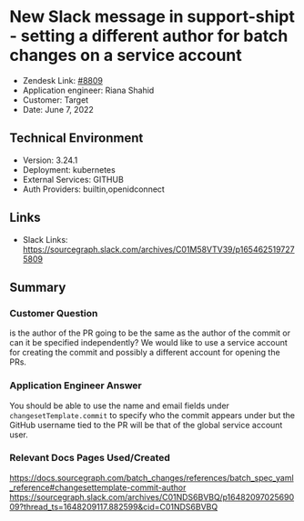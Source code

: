 
# New Slack message in support-shipt - setting a different author for batch changes on a service account <!-- Ticket Title  Hint: include keywords to make it searchable -->

- Zendesk Link: [#8809](https://sourcegraph.zendesk.com/agent/tickets/8809)
- Application engineer: Riana Shahid
- Customer: Target <!-- Redact if this contains personally identifying information -->
- Date: June 7, 2022

<!-- Data populated from integration, speak to Ben Gordon or Michael Bali if not working -->
<!-- During Internal team trial, fill missing data manually (we are waiting for all data to sync) -->

## Technical Environment
- Version: 3.24.1​
- Deployment: kubernetes
- External Services: GITHUB
- Auth Providers: builtin,openidconnect


## Links
<!-- Data for application engineer manual entry -->
- Slack Links: https://sourcegraph.slack.com/archives/C01M58VTV39/p1654625197275809

## Summary
### Customer Question
is the author of the PR going to be the same as the author of the commit or can it be specified independently? We would like to use a service account for creating the commit and possibly a different account for opening the PRs.
### Application Engineer Answer
You should be able to use the name and email fields under `changesetTemplate.commit` to specify who the commit appears under but the GitHub username tied to the PR will be that of the global service account user.
### Relevant Docs Pages Used/Created
https://docs.sourcegraph.com/batch_changes/references/batch_spec_yaml_reference#changesettemplate-commit-author 
https://sourcegraph.slack.com/archives/C01NDS6BVBQ/p1648209702569009?thread_ts=1648209117.882599&cid=C01NDS6BVBQ 

<!-- Once complete, upload a copy to https://github.com/sourcegraph/support-tools-internal/tree/main/resolved-tickets as a .md file -->
<!-- Name the file 8809.md -->
